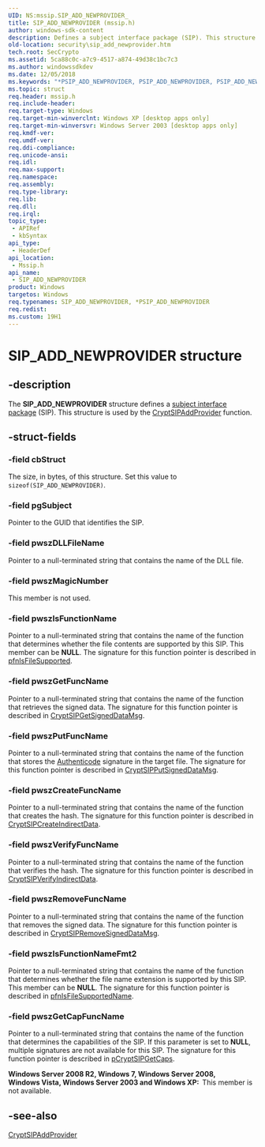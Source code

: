 ```yaml
---
UID: NS:mssip.SIP_ADD_NEWPROVIDER_
title: SIP_ADD_NEWPROVIDER (mssip.h)
author: windows-sdk-content
description: Defines a subject interface package (SIP). This structure is used by the CryptSIPAddProvider function.
old-location: security\sip_add_newprovider.htm
tech.root: SecCrypto
ms.assetid: 5ca88c0c-a7c9-4517-a874-49d38c1bc7c3
ms.author: windowssdkdev
ms.date: 12/05/2018
ms.keywords: "*PSIP_ADD_NEWPROVIDER, PSIP_ADD_NEWPROVIDER, PSIP_ADD_NEWPROVIDER structure pointer [Security], SIP_ADD_NEWPROVIDER, SIP_ADD_NEWPROVIDER structure [Security], mssip/PSIP_ADD_NEWPROVIDER, mssip/SIP_ADD_NEWPROVIDER, security.sip_add_newprovider"
ms.topic: struct
req.header: mssip.h
req.include-header: 
req.target-type: Windows
req.target-min-winverclnt: Windows XP [desktop apps only]
req.target-min-winversvr: Windows Server 2003 [desktop apps only]
req.kmdf-ver: 
req.umdf-ver: 
req.ddi-compliance: 
req.unicode-ansi: 
req.idl: 
req.max-support: 
req.namespace: 
req.assembly: 
req.type-library: 
req.lib: 
req.dll: 
req.irql: 
topic_type:
 - APIRef
 - kbSyntax
api_type:
 - HeaderDef
api_location:
 - Mssip.h
api_name:
 - SIP_ADD_NEWPROVIDER
product: Windows
targetos: Windows
req.typenames: SIP_ADD_NEWPROVIDER, *PSIP_ADD_NEWPROVIDER
req.redist: 
ms.custom: 19H1
---
```


# SIP_ADD_NEWPROVIDER structure


## -description


The <b>SIP_ADD_NEWPROVIDER</b> structure defines a <a href="https://docs.microsoft.com/windows/desktop/SecGloss/s-gly">subject interface package</a> (SIP). This structure is used by the <a href="https://docs.microsoft.com/windows/desktop/api/mssip/nf-mssip-cryptsipaddprovider">CryptSIPAddProvider</a> function.


## -struct-fields




### -field cbStruct

The size, in bytes, of this structure. Set this value to <code>sizeof(SIP_ADD_NEWPROVIDER)</code>.


### -field pgSubject

Pointer to the GUID that identifies the SIP.


### -field pwszDLLFileName

Pointer to a null-terminated string that contains the name of the DLL file.


### -field pwszMagicNumber

This member is not used.


### -field pwszIsFunctionName

Pointer to a null-terminated string that contains the name of the function that determines whether the file contents are supported by this SIP. This member can be <b>NULL</b>. The signature for this function pointer is described in <a href="https://docs.microsoft.com/windows/desktop/api/mssip/nc-mssip-pfnisfilesupported">pfnIsFileSupported</a>.


### -field pwszGetFuncName

Pointer to a null-terminated string that contains the name of the function that retrieves the signed data. The signature for this function pointer is described in <a href="https://docs.microsoft.com/windows/desktop/api/mssip/nf-mssip-cryptsipgetsigneddatamsg">CryptSIPGetSignedDataMsg</a>.


### -field pwszPutFuncName

Pointer to a null-terminated string that contains the name of the function that stores the <a href="https://docs.microsoft.com/windows/desktop/SecGloss/a-gly">Authenticode</a> signature in the target file. The signature for this function pointer is described in <a href="https://docs.microsoft.com/windows/desktop/api/mssip/nf-mssip-cryptsipputsigneddatamsg">CryptSIPPutSignedDataMsg</a>.


### -field pwszCreateFuncName

Pointer to a null-terminated string that contains the name of the function that creates the hash. The signature for this function pointer is described in <a href="https://docs.microsoft.com/windows/desktop/api/mssip/nf-mssip-cryptsipcreateindirectdata">CryptSIPCreateIndirectData</a>.


### -field pwszVerifyFuncName

Pointer to a null-terminated string that contains the name of the function that verifies the hash. The signature for this function pointer is described in <a href="https://docs.microsoft.com/windows/desktop/api/mssip/nf-mssip-cryptsipverifyindirectdata">CryptSIPVerifyIndirectData</a>.


### -field pwszRemoveFuncName

Pointer to a null-terminated string that contains the name of the function that removes the signed data. The signature for this function pointer is described in <a href="https://docs.microsoft.com/windows/desktop/api/mssip/nf-mssip-cryptsipremovesigneddatamsg">CryptSIPRemoveSignedDataMsg</a>.


### -field pwszIsFunctionNameFmt2

Pointer to a null-terminated string that contains the name of the function that determines whether the file name extension is supported by this SIP. This member can be <b>NULL</b>. The signature for this function pointer is described in <a href="https://docs.microsoft.com/windows/desktop/api/mssip/nc-mssip-pfnisfilesupportedname">pfnIsFileSupportedName</a>.


### -field pwszGetCapFuncName

Pointer to a null-terminated string that contains the name  of the function that determines the capabilities of the SIP. If this parameter is set to <b>NULL</b>, multiple signatures are not available for this SIP. The signature for this function pointer is described in <a href="https://docs.microsoft.com/windows/desktop/api/mssip/nc-mssip-pcryptsipgetcaps">pCryptSIPGetCaps</a>.

<b>Windows Server 2008 R2, Windows 7, Windows Server 2008, Windows Vista, Windows Server 2003 and Windows XP:  </b>This member is not available.


## -see-also




<a href="https://docs.microsoft.com/windows/desktop/api/mssip/nf-mssip-cryptsipaddprovider">CryptSIPAddProvider</a>
 

 

